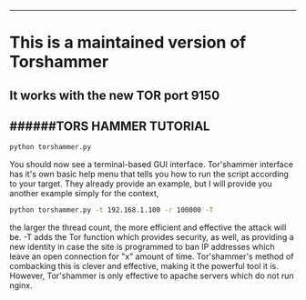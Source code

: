----------------------------------------------------
# This is a maintained version of Torshammer  
## It works with the new TOR port 9150  


######TORS HAMMER TUTORIAL  
----------------------------------------------------
```bash
python torshammer.py
```
You should now see a terminal-based GUI interface.
Tor'shammer interface has it's own basic help menu that tells you how to run the script according to your target.
They already provide an example, but I will provide you another example simply for the context,
```bash
python torshammer.py -t 192.168.1.100 -r 100000 -T
```
the larger the thread count, the more efficient and effective the attack
will be. -T adds the Tor function which provides security, as well, as providing a new identity in case the site is
programmed to ban IP addresses which leave an open connection for "x" amount of time. Tor'shammer's method of
combacking this is clever and effective, making it the powerful tool it is. However, Tor'shammer is only effective to
apache servers which do not run nginx.